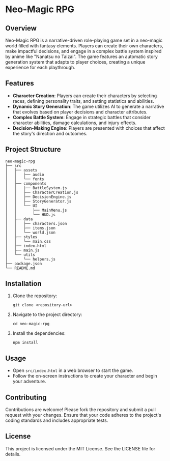 # Neo-Magic RPG

## Overview
Neo-Magic RPG is a narrative-driven role-playing game set in a neo-magic world filled with fantasy elements. Players can create their own characters, make impactful decisions, and engage in a complex battle system inspired by anime like "Nanatsu no Taizai". The game features an automatic story generation system that adapts to player choices, creating a unique experience for each playthrough.

## Features
- **Character Creation**: Players can create their characters by selecting races, defining personality traits, and setting statistics and abilities.
- **Dynamic Story Generation**: The game utilizes AI to generate a narrative that evolves based on player decisions and character attributes.
- **Complex Battle System**: Engage in strategic battles that consider character abilities, damage calculations, and injury effects.
- **Decision-Making Engine**: Players are presented with choices that affect the story's direction and outcomes.

## Project Structure
```
neo-magic-rpg
├── src
│   ├── assets
│   │   ├── audio
│   │   └── fonts
│   ├── components
│   │   ├── BattleSystem.js
│   │   ├── CharacterCreation.js
│   │   ├── DecisionEngine.js
│   │   ├── StoryGenerator.js
│   │   └── UI
│   │       ├── MainMenu.js
│   │       └── HUD.js
│   ├── data
│   │   ├── characters.json
│   │   ├── items.json
│   │   └── world.json
│   ├── styles
│   │   └── main.css
│   ├── index.html
│   ├── main.js
│   └── utils
│       └── helpers.js
├── package.json
└── README.md
```

## Installation
1. Clone the repository:
   ```
   git clone <repository-url>
   ```
2. Navigate to the project directory:
   ```
   cd neo-magic-rpg
   ```
3. Install the dependencies:
   ```
   npm install
   ```

## Usage
- Open `src/index.html` in a web browser to start the game.
- Follow the on-screen instructions to create your character and begin your adventure.

## Contributing
Contributions are welcome! Please fork the repository and submit a pull request with your changes. Ensure that your code adheres to the project's coding standards and includes appropriate tests.

## License
This project is licensed under the MIT License. See the LICENSE file for details.